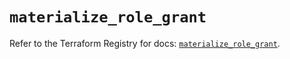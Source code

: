 # `materialize_role_grant`

Refer to the Terraform Registry for docs: [`materialize_role_grant`](https://registry.terraform.io/providers/materializeinc/materialize/0.9.1/docs/resources/role_grant).
